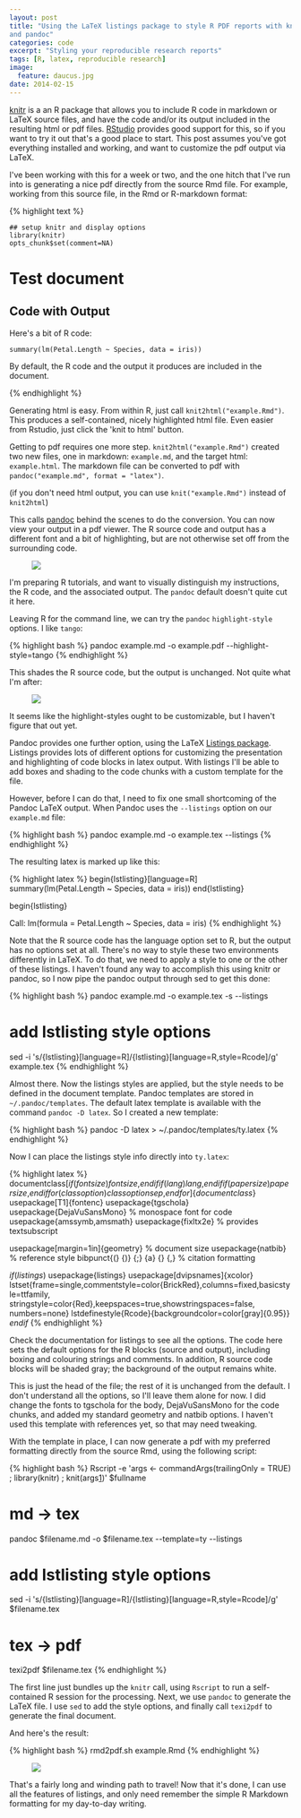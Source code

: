 ```yaml
---
layout: post
title: "Using the LaTeX listings package to style R PDF reports with knitr
and pandoc"
categories: code
excerpt: "Styling your reproducible research reports"
tags: [R, latex, reproducible research]
image:
  feature: daucus.jpg
date: 2014-02-15
---
```


[knitr][1] is a an R package that allows you to include R code in markdown
or LaTeX source files, and have the code and/or its output included in the
resulting html or pdf files. [RStudio][2] provides good support for this,
so if you want to try it out that's a good place to start. This post
assumes you've got everything installed and working, and want to customize
the pdf output via LaTeX.

 [1]: http://yihui.name/knitr/ "knitr"
 [2]: http://www.rstudio.com/

I've been working with this for a week or two, and the one hitch that I've
run into is generating a nice pdf directly from the source Rmd file. For
example, working from this source file, in the Rmd or R-markdown format:

{% highlight text %}

```{r, include = FALSE}
## setup knitr and display options
library(knitr)
opts_chunk$set(comment=NA)
```

Test document
==

Code with Output
--

Here's a bit of R code:

```{r code-output}
summary(lm(Petal.Length ~ Species, data = iris))
```

By default, the R code and the output it produces are included
in the document.

{% endhighlight %}

Generating html is easy. From within R, just call
`knit2html("example.Rmd")`. This produces a self-contained, nicely
highlighted html file. Even easier from Rstudio, just click the 'knit to
html' button.

Getting to pdf requires one more step. `knit2html("example.Rmd")` created
two new files, one in markdown: `example.md`, and the target html:
`example.html`. The markdown file can be converted to pdf with
`pandoc("example.md", format = "latex")`.

(if you don't need html output, you can use `knit("example.Rmd")` instead
of `knit2html`)

This calls [pandoc][3] behind the scenes to do the conversion. You can now
view your output in a pdf viewer. The R source code and output has a
different font and a bit of highlighting, but are not otherwise set off
from the surrounding code.

 [3]: http://johnmacfarlane.net/pandoc/ "pandoc"


<figure>
<a href="/images/default-pdf.png"><img src="/images/default-pdf.png"></a>
</figure>

I'm preparing R tutorials, and want to visually distinguish my
instructions, the R code, and the associated output. The `pandoc` default
doesn't quite cut it here.

Leaving R for the command line, we can try the `pandoc` `highlight-style`
options. I like `tango`:

{% highlight bash %}
pandoc example.md -o example.pdf --highlight-style=tango
{% endhighlight %}

This shades the R source code, but the output is unchanged. Not quite what I'm after:

<figure>
<a href="/images/tango.png"><img src="/images/tango.png"></a>
</figure>

It seems like the highlight-styles ought to be customizable, but I haven't
figure that out yet.

Pandoc provides one further option, using the LaTeX [Listings package][6].
Listings provides lots of different options for customizing the
presentation and highlighting of code blocks in latex output. With listings
I'll be able to add boxes and shading to the code chunks with a custom
template for the file.

 [6]: http://www.ctan.org/tex-archive/macros/latex2e/contrib/listings/ "Listings Package"

However, before I can do that, I need to fix one small shortcoming of the
Pandoc LaTeX output. When Pandoc uses the `--listings` option on our
`example.md` file:

{% highlight bash %}
pandoc example.md -o example.tex --listings
{% endhighlight %}

The resulting latex is marked up like this:

{% highlight latex %}
begin{lstlisting}[language=R]
summary(lm(Petal.Length ~ Species, data = iris))
end{lstlisting}

begin{lstlisting}

Call:
lm(formula = Petal.Length ~ Species, data = iris)
{% endhighlight %}

Note that the R source code has the language option set to R, but the
output has no options set at all. There's no way to style these two
environments differently in LaTeX. To do that, we need to apply a style to
one or the other of these listings. I haven't found any way to accomplish
this using knitr or pandoc, so I now pipe the pandoc output through sed to
get this done:

{% highlight bash %}
pandoc example.md -o example.tex -s --listings

# add lstlisting style options
sed -i 's/{lstlisting}[language=R]/{lstlisting}[language=R,style=Rcode]/g' 
example.tex
{% endhighlight %}

Almost there. Now the listings styles are applied, but the style needs to
be defined in the document template. Pandoc templates are stored in
`~/.pandoc/templates`. The default latex template is available with the
command `pandoc -D latex`. So I created a new template:

{% highlight bash %}
pandoc -D latex > ~/.pandoc/templates/ty.latex
{% endhighlight %}

Now I can place the listings style info directly into `ty.latex`:

{% highlight latex %}
documentclass[$if(fontsize)$$fontsize$,$endif$$if(lang)$$lang$,$endif$$if(papersize)$$papersize$,$endif$$for(classoption)$$classoption$$sep$,$endfor$]{$documentclass$}
usepackage[T1]{fontenc}
usepackage{tgschola}
usepackage{DejaVuSansMono}                  % monospace font for code
usepackage{amssymb,amsmath}
usepackage{fixltx2e} % provides textsubscript

usepackage[margin=1in]{geometry} % document size
usepackage{natbib}               % reference style
bibpunct{(} {)} {;} {a} {} {,}   % citation formatting

$if(listings)$
usepackage{listings}
usepackage[dvipsnames]{xcolor}
lstset{frame=single,commentstyle=color{BrickRed},columns=fixed,basicstyle=ttfamily,
stringstyle=color{Red},keepspaces=true,showstringspaces=false,
numbers=none}
lstdefinestyle{Rcode}{backgroundcolor=color[gray]{0.95}}
$endif$
{% endhighlight %}

Check the documentation for listings to see all the options. The code here
sets the default options for the R blocks (source and output), including
boxing and colouring strings and comments. In addition, R source code
blocks will be shaded gray; the background of the output remains white.

This is just the head of the file; the rest of it is unchanged from the
default. I don't understand all the options, so I'll leave them alone for
now. I did change the fonts to tgschola for the body, DejaVuSansMono for
the code chunks, and added my standard geometry and natbib options. I
haven't used this template with references yet, so that may need tweaking.

With the template in place, I can now generate a pdf with my preferred
formatting directly from the source Rmd, using the following script:

{% highlight bash %}
Rscript -e 'args <- commandArgs(trailingOnly = TRUE) ; library(knitr) ; knit(args[1])' $fullname
# md -> tex
pandoc $filename.md -o $filename.tex --template=ty --listings
# add lstlisting style options
sed -i 's/{lstlisting}[language=R]/{lstlisting}[language=R,style=Rcode]/g' 
$filename.tex
# tex -> pdf
texi2pdf $filename.tex
{% endhighlight %}

The first line just bundles up the `knitr` call, using `Rscript` to run a
self-contained R session for the processing. Next, we use `pandoc` to
generate the LaTeX file. I use `sed` to add the style options, and finally
call `texi2pdf` to generate the final document.

And here's the result:

{% highlight bash %}
rmd2pdf.sh example.Rmd
{% endhighlight %}

<figure>
<a href="/images/final-knitr-pdf.png"><img src="/images/final-knitr-pdf.png"></a>
</figure>

That's a fairly long and winding path to travel! Now that it's done, I can
use all the features of listings, and only need remember the simple R
Markdown formatting for my day-to-day writing.
